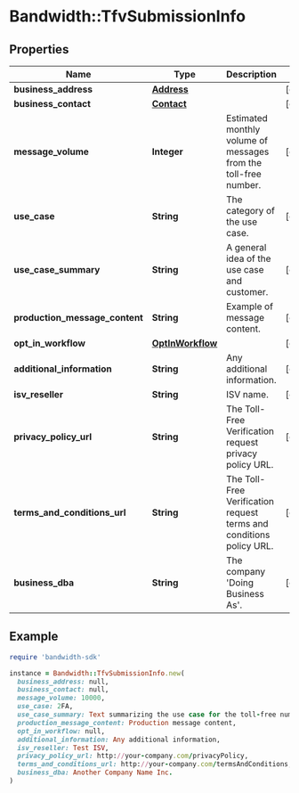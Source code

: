 # Bandwidth::TfvSubmissionInfo

## Properties

| Name | Type | Description | Notes |
| ---- | ---- | ----------- | ----- |
| **business_address** | [**Address**](Address.md) |  | [optional] |
| **business_contact** | [**Contact**](Contact.md) |  | [optional] |
| **message_volume** | **Integer** | Estimated monthly volume of messages from the toll-free number. | [optional] |
| **use_case** | **String** | The category of the use case. | [optional] |
| **use_case_summary** | **String** | A general idea of the use case and customer. | [optional] |
| **production_message_content** | **String** | Example of message content. | [optional] |
| **opt_in_workflow** | [**OptInWorkflow**](OptInWorkflow.md) |  | [optional] |
| **additional_information** | **String** | Any additional information. | [optional] |
| **isv_reseller** | **String** | ISV name. | [optional] |
| **privacy_policy_url** | **String** | The Toll-Free Verification request privacy policy URL. | [optional] |
| **terms_and_conditions_url** | **String** | The Toll-Free Verification request terms and conditions policy URL. | [optional] |
| **business_dba** | **String** | The company &#39;Doing Business As&#39;. | [optional] |

## Example

```ruby
require 'bandwidth-sdk'

instance = Bandwidth::TfvSubmissionInfo.new(
  business_address: null,
  business_contact: null,
  message_volume: 10000,
  use_case: 2FA,
  use_case_summary: Text summarizing the use case for the toll-free number,
  production_message_content: Production message content,
  opt_in_workflow: null,
  additional_information: Any additional information,
  isv_reseller: Test ISV,
  privacy_policy_url: http://your-company.com/privacyPolicy,
  terms_and_conditions_url: http://your-company.com/termsAndConditions,
  business_dba: Another Company Name Inc.
)
```

